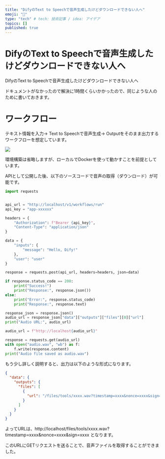 ```yaml
---
title: "DifyのText to Speechで音声生成したけどダウンロードできない人へ"
emoji: "🐥"
type: "tech" # tech: 技術記事 / idea: アイデア
topics: []
published: true
---
```


# DifyのText to Speechで音声生成したけどダウンロードできない人へ

DifyのText to Speechで音声生成したけどダウンロードできない人へ

ドキュメントがなかったので解決に1時間くらいかかったので、同じような人のために書いておきます。

# ワークフロー

テキスト情報を入力→ Text to Speechで音声生成→ Outputをそのまま出力するワークフローを想定しています。


![](https://storage.googleapis.com/zenn-user-upload/8a6b46865660-20250110.png)


環境構築は省略しますが、ローカルでDockerを使って動かすことを前提としています。

APIとして公開した後、以下のソースコードで音声の取得（ダウンロード）が可能です。

```python
import requests


api_url = "http://localhost/v1/workflows/run"
api_key = "app-xxxxxx"

headers = {
    "Authorization": f"Bearer {api_key}",
    "Content-Type": "application/json"
}

data = {
    "inputs": {
        "message": "Hello, Dify!"
    },
    "user": "user"
}

response = requests.post(api_url, headers=headers, json=data)

if response.status_code == 200:
    print("Success!")
    print("Response:", response.json())
else:
    print("Error:", response.status_code)
    print("Response:", response.text)

response_json = response.json()
audio_url = response_json["data"]["outputs"]["files"][0]["url"]
print("Audio URL:", audio_url)

audio_url = f"http://localhost{audio_url}"

response = requests.get(audio_url)
with open("audio.wav", "wb") as f:
    f.write(response.content)
print("Audio file saved as audio.wav")
```

もう少し詳しく説明すると、出力は以下のような形式になります。

```json
{
  "data": {
    "outputs": {
      "files": [
        {
          "url": "/files/tools/xxxx.wav?timestamp=xxxx&nonce=xxxx&sign=xxxx"
        }
      ]
    }
  }
}
```

よってURLは、http://localhost/files/tools/xxxx.wav?timestamp=xxxx&nonce=xxxx&sign=xxxx となります。

このURLにGETリクエストを送ることで、音声ファイルを取得することができました。





